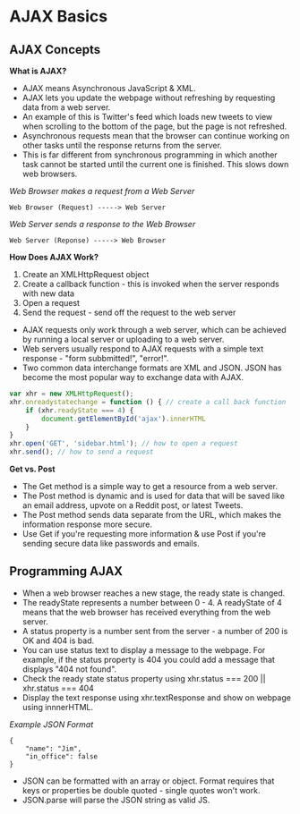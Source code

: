 # AJAX Basics

## AJAX Concepts

__What is AJAX?__

* AJAX means Asynchronous JavaScript & XML.
* AJAX lets you update the webpage without refreshing by requesting data from a web server.
* An example of this is Twitter's feed which loads new tweets to view when scrolling to the bottom of the page, but the page is not refreshed.
* Asynchronous requests mean that the browser can continue working on other tasks until the response returns from the server.
* This is far different from synchronous programming in which another task cannot be started until the current one is finished. This slows down web browsers.

_Web Browser makes a request from a Web Server_

```
Web Browser (Request) -----> Web Server
```

_Web Server sends a response to the Web Browser_

```
Web Server (Reponse) -----> Web Browser
```

__How Does AJAX Work?__

1. Create an XMLHttpRequest object
2. Create a callback function - this is invoked when the server responds with new data
3. Open a request
4. Send the request - send off the request to the web server

* AJAX requests only work through a web server, which can be achieved by running a local server or uploading to a web server.
* Web servers usually respond to AJAX requests with a simple text response - "form subbmitted!", "error!".
* Two common data interchange formats are XML and JSON. JSON has become the most popular way to exchange data with AJAX.

```javascript
var xhr = new XMLHttpRequest();
xhr.onreadystatechange = function () { // create a call back function
    if (xhr.readyState === 4) {
        document.getElementById('ajax').innerHTML
    }
}
xhr.open('GET', 'sidebar.html'); // how to open a request
xhr.send(); // how to send a request
```

__Get vs. Post__

* The Get method is a simple way to get a resource from a web server.
* The Post method is dynamic and is used for data that will be saved like an email address, upvote on a Reddit post, or latest Tweets.
* The Post method sends data separate from the URL, which makes the information response more secure.
* Use Get if you're requesting more information & use Post if you're sending secure data like passwords and emails.

## Programming AJAX

* When a web browser reaches a new stage, the ready state is changed.
* The readyState represents a number between 0 - 4. A readyState of 4 means that the web browser has received everything from the web server.
* A status property is a number sent from the server - a number of 200 is OK and 404 is bad.
* You can use status text to display a message to the webpage. For example, if the status property is 404 you could add a message that displays "404 not found".
* Check the ready state status property using xhr.status === 200 || xhr.status === 404
* Display the text response using xhr.textResponse and show on webpage using innnerHTML.

_Example JSON Format_

```
{
    "name": "Jim",
    "in_office": false
}
```

* JSON can be formatted with an array or object. Format requires that keys or properties be double quoted - single quotes won't work.
* JSON.parse will parse the JSON string as valid JS.